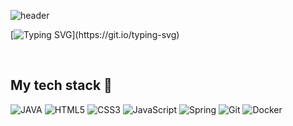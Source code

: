 ![header](https://capsule-render.vercel.app/api?type=waving&color=gradient&customColorList=10&height=200&text=Hooney's%20GitHub&fontSize=50&animation=twinkling&fontAlign=68&fontAlignY=36)

[![Typing SVG](https://readme-typing-svg.demolab.com?font=Fira+Code&size=25&pause=1000&random=false&width=435&lines=Hi%2C+there+%F0%9F%91%8B+Welcome!)](https://git.io/typing-svg)


<br />
<h2> My tech stack 🔧 </h2>

![JAVA](https://img.shields.io/badge/-JAVA-007396?style=for-the-badge&logo=OpenJDK&logoColor=white)
![HTML5](https://img.shields.io/badge/-HTML5-F05032?style=for-the-badge&logo=html5&logoColor=ffffff)
![CSS3](https://img.shields.io/badge/-CSS3-007ACC?style=for-the-badge&logo=css3)
![JavaScript](https://img.shields.io/badge/-JavaScript-%23F7DF1C?style=for-the-badge&logo=javascript&logoColor=000000&labelColor=%23F7DF1C&color=%23FFCE5A)
![Spring](https://img.shields.io/badge/-Spring-%6DB33F?style=for-the-badge&logo=Spring&logoColor=ffffff)
![Git](https://img.shields.io/badge/-Git-F05032?style=for-the-badge&logo=git&logoColor=ffffff)
![Docker](https://img.shields.io/badge/-Docker-46a2f1?style=for-the-badge&logo=docker&logoColor=ffffff)

<!--
**hooneyg/hooneyg** is a ✨ _special_ ✨ repository because its `README.md` (this file) appears on your GitHub profile.

Here are some ideas to get you started:

- 🔭 I’m currently working on ...
- 🌱 I’m currently learning ...
- 👯 I’m looking to collaborate on ...
- 🤔 I’m looking for help with ...
- 💬 Ask me about ...
- 📫 How to reach me: ...
- 😄 Pronouns: ...
- ⚡ Fun fact: ...
-->
